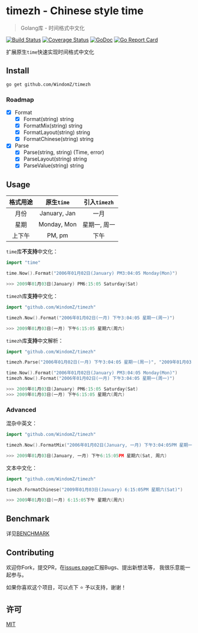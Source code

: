 # timezh - Chinese style time

> Golang库 - 时间格式中文化

[![Build Status](https://travis-ci.org/WindomZ/timezh.svg?branch=master)](https://travis-ci.org/WindomZ/timezh)
[![Coverage Status](https://coveralls.io/repos/github/WindomZ/timezh/badge.svg?branch=master)](https://coveralls.io/github/WindomZ/timezh?branch=master)
[![GoDoc](https://godoc.org/github.com/WindomZ/timezh?status.svg)](https://godoc.org/github.com/WindomZ/timezh)
[![Go Report Card](https://goreportcard.com/badge/github.com/WindomZ/timezh)](https://goreportcard.com/report/github.com/WindomZ/timezh)

扩展原生`time`快速实现时间格式中文化

## Install
```bash
go get github.com/WindomZ/timezh
```

### Roadmap
- [x] Format
  - [x] Format(string) string
  - [x] FormatMix(string) string
  - [x] FormatLayout(string) string
  - [x] FormatChinese(string) string
- [x] Parse
  - [x] Parse(string, string) (Time, error)
  - [x] ParseLayout(string) string
  - [x] ParseValue(string) string

## Usage
|格式用途|原生`time`|引入`timezh`|
|:-----:|:-----:|:-----:|
|月份|January, Jan|一月|
|星期|Monday, Mon|星期一, 周一|
|上下午|PM, pm|下午|

`time`库**不支持**中文化：
```go
import "time"

time.Now().Format("2006年01月02日(January) PM3:04:05 Monday(Mon)")

>>> 2009年01月03日(January) PM6:15:05 Saturday(Sat)
```

`timezh`库**支持**中文化：
```go
import "github.com/WindomZ/timezh"

timezh.Now().Format("2006年01月02日(一月) 下午3:04:05 星期一(周一)")

>>> 2009年01月03日(一月) 下午6:15:05 星期六(周六)
```

`timezh`库**支持**中文解析：
```go
import "github.com/WindomZ/timezh"

timezh.Parse("2006年01月02日(一月) 下午3:04:05 星期一(周一)", "2009年01月03日(一月) 下午6:15:05 星期六(周六)")

time.Now().Format("2006年01月02日(January) PM3:04:05 Monday(Mon)")
timezh.Now().Format("2006年01月02日(一月) 下午3:04:05 星期一(周一)")

>>> 2009年01月03日(January) PM6:15:05 Saturday(Sat)
>>> 2009年01月03日(一月) 下午6:15:05 星期六(周六)
```

### Advanced
混杂中英文：
```go
import "github.com/WindomZ/timezh"

timezh.Now().FormatMix("2006年01月02日(January, 一月) 下午3:04:05PM 星期一(Mon, 周一)")

>>> 2009年01月03日(January, 一月) 下午6:15:05PM 星期六(Sat, 周六)
```

文本中文化：
```go
import "github.com/WindomZ/timezh"

timezh.FormatChinese("2009年01月03日(January) 6:15:05PM 星期六(Sat)")

>>> 2009年01月03日(一月) 6:15:05下午 星期六(周六)
```

## Benchmark
详见[BENCHMARK](BENCHMARK.md)

## Contributing
欢迎你Fork，提交PR，在[issues page](https://github.com/WindomZ/timezh/issues)汇报Bugs、提出新想法等，
我很乐意能一起参与。

如果你喜欢这个项目，可以点下 :star: 予以支持，谢谢！

## 许可
[MIT](https://github.com/WindomZ/timezh/blob/master/LICENSE)

